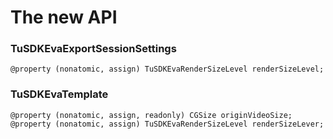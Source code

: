 # The new API

### TuSDKEvaExportSessionSettings

`@property (nonatomic, assign) TuSDKEvaRenderSizeLevel renderSizeLevel;`

### TuSDKEvaTemplate

`@property (nonatomic, assign, readonly) CGSize originVideoSize;`
`@property (nonatomic, assign) TuSDKEvaRenderSizeLevel renderSizeLever;`
